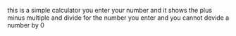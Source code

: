 this is a simple calculator you enter your number and it shows the plus minus multiple and divide for the number you enter and you cannot devide a number by 0
